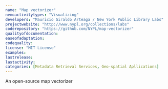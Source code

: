 ```yaml
---
name: "Map vectorizer"
nemoactivitytypes: "Visualizing"
developers: "Mauricio Giraldo Arteaga / New York Public Library Labs"
projectwebsite: "http://www.nypl.org/collections/labs"
coderepository: "https://github.com/NYPL/map-vectorizer"
qualityofdocumentation: 
easeofadaptation: 
codequality: 
license: "MIT License"
examples: 
lastrelease: 
lastactivity: 
categories: [Metadata Retrieval Services, Geo-spatial Apllications]
---
```

An open-source map vectorizer
